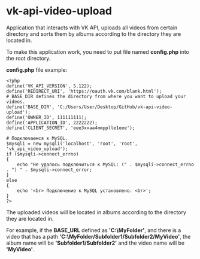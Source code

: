 # vk-api-video-upload
Application that interacts with VK API, uploads all videos from certain directory and sorts them by albums according to the directory they are located in.

To make this application work, you need to put file named **config.php** into the root directory.

**config.php** file example:
```
<?php
define('VK_API_VERSION', 5.122);
define('REDIRECT_URI', 'https://oauth.vk.com/blank.html');
# BASE_DIR defines the directory from where you want to upload your videos.
define('BASE_DIR', 'C:/Users/User/Desktop/GitHub/vk-api-video-upload');
define('OWNER_ID', 111111111);
define('APPLICATION_ID', 2222222);
define('CLIENT_SECRET', 'eee3xxaa4mmpplle1eee');

# Подключаемся к MySQL.
$mysqli = new mysqli('localhost', 'root', 'root', 'vk_api_video_upload');
if ($mysqli->connect_errno)
{
	echo "Не удалось подключиться к MySQL: (" . $mysqli->connect_errno . ") " . $mysqli->connect_error;
}
else
{
	echo '<br> Подключение к MySQL установлено. <br>';
}
?>
```

The uploaded videos will be located in albums according to the directory they are located in.

For example, if the **BASE_URL** defined as **'C:\MyFolder'**, and there is a video that has a path **'C:\MyFolder/Subfolder1/Subfolder2/MyVideo'**,
the album name will be **'Subfolder1/Subfolder2'** and the video name will be **'MyVideo'**.

